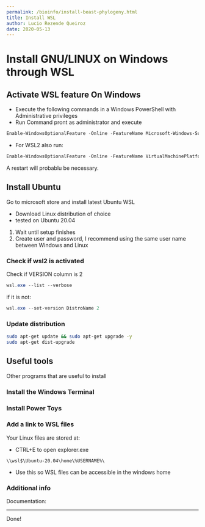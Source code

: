 ```yaml
---
permalink: /bioinfo/install-beast-phylogeny.html
title: Install WSL
author: Lucio Rezende Queiroz
date: 2020-05-13
---
```


# Install GNU/LINUX on Windows through WSL

## Activate WSL feature On Windows

* Execute the following commands in a Windows PowerShell with Administrative privileges
* Run Command pront as administrator and execute

```PowerShell
Enable-WindowsOptionalFeature -Online -FeatureName Microsoft-Windows-Subsystem-Linux
```

* For WSL2 also run:

```PowerShell
Enable-WindowsOptionalFeature -Online -FeatureName VirtualMachinePlatform
```

A restart will probablu be necessary.

## Install Ubuntu

Go to microsoft store and install latest Ubuntu WSL

* Download Linux distribution of choice
* tested on Ubuntu 20.04

1. Wait until setup finishes
2. Create user and password, I recommend using the same user name between Windows and Linux

### Check if wsl2 is activated

Check if VERSION column is 2

```PowerShell
wsl.exe --list --verbose
```

if it is not:

```PowerShell
wsl.exe --set-version DistroName 2
```

### Update  distribution

```bash
sudo apt-get update && sudo apt-get upgrade -y
sudo apt-get dist-upgrade
```

## Useful tools

Other programs that are useful to install

### Install the Windows Terminal

### Install Power Toys

### Add a link to WSL files


Your Linux files are stored at:

* CTRL+E to open explorer.exe

`\\wsl$\Ubuntu-20.04\home\%USERNAME%\`

* Use this so WSL files can be accessible in the windows home

### Additional info

Documentation:

---

Done!